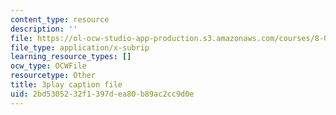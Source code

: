 ```yaml
---
content_type: resource
description: ''
file: https://ol-ocw-studio-app-production.s3.amazonaws.com/courses/8-01sc-classical-mechanics-fall-2016/2bd5305232f1397dea80b89ac2cc9d0e_YGR5_Hf9dDg.srt
file_type: application/x-subrip
learning_resource_types: []
ocw_type: OCWFile
resourcetype: Other
title: 3play caption file
uid: 2bd53052-32f1-397d-ea80-b89ac2cc9d0e
---
```

